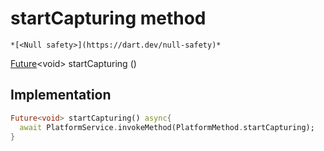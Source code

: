 


# startCapturing method




    *[<Null safety>](https://dart.dev/null-safety)*




[Future](https://api.flutter.dev/flutter/dart-async/Future-class.html)&lt;void> startCapturing
()








## Implementation

```dart
Future<void> startCapturing() async{
  await PlatformService.invokeMethod(PlatformMethod.startCapturing);
}
```







